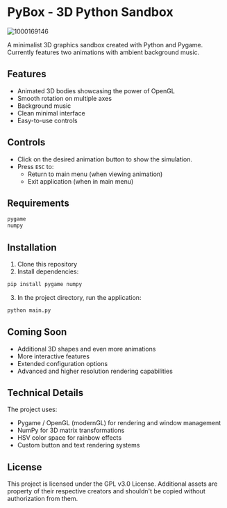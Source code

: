 # PyBox - 3D Python Sandbox

![1000169146](https://github.com/user-attachments/assets/2d8a571a-6bde-4fdd-a7e9-5ee68cdec4fd)

A minimalist 3D graphics sandbox created with Python and Pygame. Currently features two animations with ambient background music.

## Features

- Animated 3D bodies showcasing the power of OpenGL
- Smooth rotation on multiple axes
- Background music
- Clean minimal interface
- Easy-to-use controls

## Controls

- Click on the desired animation button to show the simulation.
- Press `ESC` to:
  - Return to main menu (when viewing animation)
  - Exit application (when in main menu)

## Requirements

```python
pygame
numpy
```

## Installation

1. Clone this repository
2. Install dependencies:
```sh
pip install pygame numpy
```

3. In the project directory, run the application:
```sh
python main.py
```

## Coming Soon

- Additional 3D shapes and even more animations
- More interactive features
- Extended configuration options
- Advanced and higher resolution rendering capabilities

## Technical Details

The project uses:
- Pygame / OpenGL (modernGL) for rendering and window management
- NumPy for 3D matrix transformations
- HSV color space for rainbow effects
- Custom button and text rendering systems

## License

This project is licensed under the GPL v3.0 License. Additional assets are property of their respective creators and shouldn't be copied without authorization from them.
